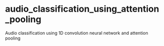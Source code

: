 # audio_classification_using_attention_pooling
Audio classification using 1D convolution neural network and attention pooling
